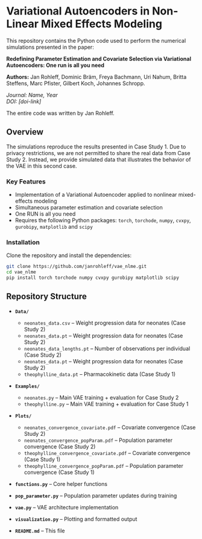 # Variational Autoencoders in Non-Linear Mixed Effects Modeling

This repository contains the Python code used to perform the numerical simulations presented in the paper:

**Redefining Parameter Estimation and Covariate Selection via Variational Autoencoders: One run is all you need**  

**Authors:**  Jan Rohleff, Dominic Bräm, Freya Bachmann, Uri Nahum, Britta Steffens, 
Marc Pfister, Gilbert Koch, Johannes Schropp.

*Journal: Name, Year*  
*DOI: [doi-link]*

The entire code was written by Jan Rohleff.

## Overview

The simulations reproduce the results presented in Case Study 1. Due to privacy restrictions, we are not permitted to share the real data from Case Study 2. Instead, we provide simulated data that illustrates the behavior of the VAE in this second case.

### Key Features

- Implementation of a Variational Autoencoder applied to nonlinear mixed-effects modeling
- Simultaneous parameter estimation and covariate selection
- One RUN is all you need
-  Requires the following Python packages: `torch`, `torchode`, `numpy`, `cvxpy`, `gurobipy`, `matplotlib` and `scipy`


### Installation

Clone the repository and install the dependencies:

```bash
git clone https://github.com/janrohleff/vae_nlme.git
cd vae_nlme
pip install torch torchode numpy cvxpy gurobipy matplotlib scipy
```

## Repository Structure

- **`Data/`**
  - `neonates_data.csv` – Weight progression data for neonates (Case Study 2)
  - `neonates_data.pt` – Weight progression data for neonates (Case Study 2)
  - `neonates_data_lengths.pt` – Number of observations per individual (Case Study 2)
  - `neonates_data.pt` – Weight progression data for neonates (Case Study 2)
  - `theophylline_data.pt` – Pharmacokinetic data (Case Study 1)

- **`Examples/`**
  - `neonates.py` – Main VAE training + evaluation for Case Study 2  
  - `theophylline.py` – Main VAE training + evaluation for Case Study 1

- **`Plots/`**
  - `neonates_convergence_covariate.pdf` – Covariate convergence (Case Study 2)  
  - `neonates_convergence_popParam.pdf` – Population parameter convergence (Case Study 2)  
  - `theophylline_convergence_covariate.pdf` – Covariate convergence (Case Study 1)  
  - `theophylline_convergence_popParam.pdf` – Population parameter convergence (Case Study 1)

- **`functions.py`** – Core helper functions  
- **`pop_parameter.py`** – Population parameter updates during training  
- **`vae.py`** – VAE architecture implementation  
- **`visualization.py`** – Plotting and formatted output  
- **`README.md`** – This file


